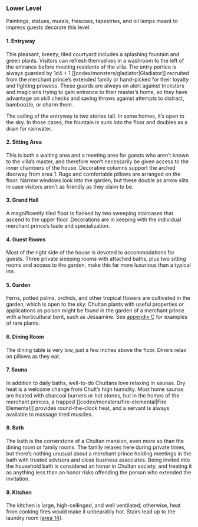 ### Lower Level

Paintings, statues, murals, frescoes, tapestries, and oil lamps meant to impress guests decorate this level.

#### 1. Entryway

This pleasant, breezy, tiled courtyard includes a splashing fountain and green plants. Visitors can refresh themselves in a washroom to the left of the entrance before meeting residents of the villa. The entry portico is always guarded by 1d4 + 1 [[codex/monsters/gladiator|Gladiator]] recruited from the merchant prince’s extended family or hand-picked for their loyalty and fighting prowess. These guards are always on alert against tricksters and magicians trying to gain entrance to their master’s home, so they have advantage on skill checks and saving throws against attempts to distract, bamboozle, or charm them.

The ceiling of the entryway is two stories tall. In some homes, it’s open to the sky. In those cases, the fountain is sunk into the floor and doubles as a drain for rainwater.

#### 2. Sitting Area

This is both a waiting area and a meeting area for guests who aren’t known to the villa’s master, and therefore won’t necessarily be given access to the inner chambers of the house. Decorative columns support the arched doorway from area 1. Rugs and comfortable pillows are arranged on the floor. Narrow windows look into the garden, but these double as arrow slits in case visitors aren’t as friendly as they claim to be.

#### 3. Grand Hall

A magnificently tiled floor is flanked by two sweeping staircases that ascend to the upper floor. Decorations are in keeping with the individual merchant prince’s taste and specialization.

#### 4. Guest Rooms

Most of the right side of the house is devoted to accommodations for guests. Three private sleeping rooms with attached baths, plus two sitting rooms and access to the garden, make this far more luxurious than a typical inn.

#### 5. Garden

Ferns, potted palms, orchids, and other tropical flowers are cultivated in the garden, which is open to the sky. Chultan plants with useful properties or applications as poison might be found in the garden of a merchant prince with a horticultural bent, such as Jessamine. See [appendix C](https://www.dndbeyond.com/sources/toa/discoveries#FloraandFauna) for examples of rare plants.

#### 6. Dining Room

The dining table is very low, just a few inches above the floor. Diners relax on pillows as they eat.

#### 7. Sauna

In addition to daily baths, well-to-do Chultans love relaxing in saunas. Dry heat is a welcome change from Chult’s high humidity. Most home saunas are heated with charcoal burners or hot stones, but in the homes of the merchant princes, a trapped [[codex/monsters/fire-elemental|Fire Elemental]] provides round-the-clock heat, and a servant is always available to massage tired muscles.

#### 8. Bath

The bath is the cornerstone of a Chultan mansion, even more so than the dining room or family rooms. The family relaxes here during private times, but there’s nothing unusual about a merchant prince holding meetings in the bath with trusted advisors and close business associates. Being invited into the household bath is considered an honor in Chultan society, and treating it as anything less than an honor risks offending the person who extended the invitation.

#### 9. Kitchen

The kitchen is large, high-ceilinged, and well ventilated; otherwise, heat from cooking fires would make it unbearably hot. Stairs lead up to the laundry room ([area 14](https://www.dndbeyond.com/sources/toa/port-nyanzaru#14Lighthouse)).

